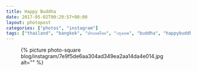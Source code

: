 ```yaml
---
title: Happy Buddha
date: 2017-05-02T00:29:57+00:00
layout: photopost
categories: ["photos", "instagram"]
tags: ["thailand", "bangkok", "ประเทศไทย", "กรุงเทพ", "buddha", "happybuddha", "templeofthedawn", "watarun", "วัดอรุณราชวรารามราชวรมหาวิหาร", "thonburi", "bangkokyai", "chaophraya", "latergram"]
---
```


<figure class="photo photo--square">
  {% picture photo-square blog/instagram/7e9f5de6aa304ad349ea2aa14da4e014.jpg alt="" %}
</figure>


